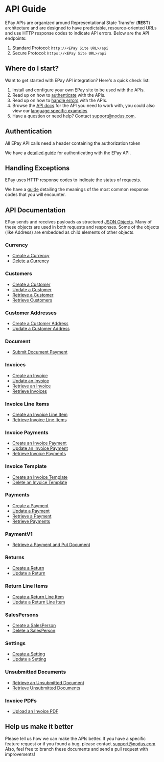 API Guide
==============
EPay APIs are organized around Representational State Transfer (**REST**) architecture and are designed to have predictable, resource-oriented URLs and use HTTP response codes to indicate API errors. Below are the API endpoints:

1. Standard Protocol:    ``http://<EPay Site URL>/api``
2. Secure Protocol:      ``https://<EPay Site URL>/api``

Where do I start?
-----------------

Want to get started with EPay API integration? Here's a quick check list:

1. Install and configure your own EPay site to be used with the APIs.
2. Read up on how to [authenticate](#authentication) with the APIs. 
3. Read up on how to [handle errors](#handling-exceptions) with the APIs.
4. Browse the [API docs](#api-documentation) for the API you need to work with, you could also view our [language specific examples](Samples).
5. Have a question or need help? Contact <support@nodus.com>.


Authentication
--------------
All EPay API calls need a header containing the authorization token

We have a [detailed guide](Sections/Authentication.md) for authenticating with the EPay API.


Handling Exceptions
-------------------
EPay uses HTTP response codes to indicate the status of requests. 

We have a [guide](Sections/Errors.md) detailing the meanings of the most common response codes that you will encounter. 


API Documentation
-----------------
EPay sends and receives payloads as structured [JSON Objects](Sections/Objects.md). 
Many of these objects are used in both requests and responses. Some of the objects (like Address) are embedded
as child elements of other objects.

### Currency
* [Create a Currency](Sections/Transactions.md#create-a-currency)
* [Delete a Currency](Sections/Transactions.md#delete-a-currency)

### Customers
* [Create a Customer](Sections/Transactions.md#create-a-customer)
* [Update a Customer](Sections/Transactions.md#update-a-customer)
* [Retrieve a Customer](Sections/Transactions.md#retrieve-a-customer)
* [Retrieve Customers](Sections/Transactions.md#retrieve-customers)

### Customer Addresses
* [Create a Customer Address](Sections/Transactions.md#create-a-customer-address)
* [Update a Customer Address](Sections/Transactions.md#update-a-customer-address)

### Document
* [Submit Document Payment](Sections/Transactions.md#submit-document-payment)

### Invoices
* [Create an Invoice](Sections/Transactions.md#create-an-invoice)
* [Update an Invoice](Sections/Transactions.md#update-an-invoice)
* [Retrieve an Invoice](Sections/Transactions.md#retrieve-an-invoice)
* [Retrieve Invoices](Sections/Transactions.md#retrieve-invoices)

### Invoice Line Items
* [Create an Invoice Line Item](Sections/Transactions.md#create-an-invoice-line-item)
* [Retrieve Invoice Line Items](Sections/Transactions.md#retrieve-invoice-line-items)

### Invoice Payments
* [Create an Invoice Payment](Sections/Transactions.md#create-an-invoice-payment)
* [Update an Invoice Payment](Sections/Transactions.md#update-an-invoice-payment)
* [Retrieve Invoice Payments](Sections/Transactions.md#retrieve-invoice-payments)

### Invoice Template
* [Create an Invoice Template](Sections/Transactions.md#create-an-invoice-template)
* [Delete an Invoice Template](Sections/Transactions.md#delete-an-invoice-template)

### Payments
* [Create a Payment](Sections/Transactions.md#create-a-payment)
* [Update a Payment](Sections/Transactions.md#update-a-payment)
* [Retrieve a Payment](Sections/Transactions.md#retrieve-a-payment)
* [Retrieve Payments](Sections/Transactions.md#retrieve-payments)

### PaymentV1
* [Retrieve a Payment and Put Document](Sections/Transactions.md#retrieve-a-payment-and-put-document)

### Returns
* [Create a Return](Sections/Transactions.md#create-a-return)
* [Update a Return](Sections/Transactions.md#update-a-return)

### Return Line Items
* [Create a Return Line Item](Sections/Transactions.md#create-a-return-line-item)
* [Update a Return Line Item](Sections/Transactions.md#update-a-return-line-item)

### SalesPersons
* [Create a SalesPerson](Sections/Transactions.md#create-a-salesperson)
* [Delete a SalesPerson](Sections/Transactions.md#delete-a-salesperson)

### Settings
* [Create a Setting](Sections/Transactions.md#create-a-setting)
* [Update a Setting](Sections/Transactions.md#update-a-setting)

### Unsubmitted Documents
* [Retrieve an Unsubmitted Document](Sections/Transactions.md#retrieve-an-unsubmitted-document)
* [Retrieve Unsubmitted Documents](Sections/Transactions.md#retrieve-unsubmitted-documents)

### Invoice PDFs
* [Upload an Invoice PDF](Sections/Transactions.md#upload-an-invoice-pdf)

Help us make it better
----------------------
Please tell us how we can make the APIs better. If you have a specific feature request or if you found a bug, please contact <support@nodus.com>. Also, feel free to branch these documents and send a pull request with improvements!
